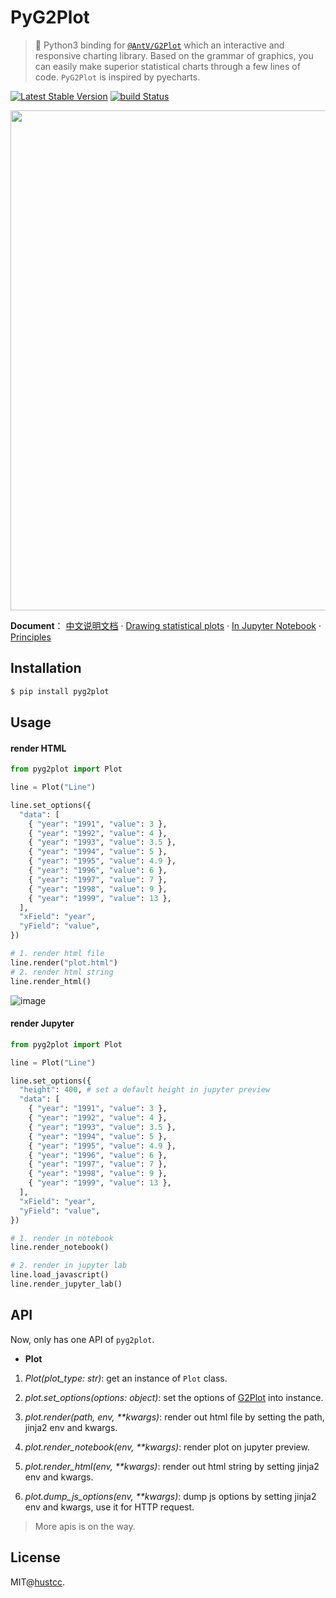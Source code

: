 # PyG2Plot

> 🎨 Python3 binding for [`@AntV/G2Plot`](https://github.com/antvis/G2Plot) which an interactive and responsive charting library. Based on the grammar of graphics, you can easily make superior statistical charts through a few lines of code. `PyG2Plot` is inspired by pyecharts.

[![Latest Stable Version](https://img.shields.io/pypi/v/pyg2plot.svg)](https://pypi.python.org/pypi/pyg2plot)
[![build Status](https://github.com/hustcc/pyg2plot/workflows/build/badge.svg?branch=main)](https://github.com/hustcc/pyg2plot/actions?query=workflow%3Abuild)

<div align="center">
  <img src="https://gw.alipayobjects.com/mdn/rms_d314dd/afts/img/A*sXqrRrEwFRQAAAAAAAAAAABkARQnAQ" width="800">
</div>

**Document**： [中文说明文档](./README_ZH.md)  ·  [Drawing statistical plots](./docs/plot.md)  ·  [In Jupyter Notebook](./docs/jupyter.md)  ·  [Principles](./docs/how.md)


## Installation

```bash
$ pip install pyg2plot
```


## Usage

#### **render HTML**

```py
from pyg2plot import Plot

line = Plot("Line")

line.set_options({
  "data": [
    { "year": "1991", "value": 3 },
    { "year": "1992", "value": 4 },
    { "year": "1993", "value": 3.5 },
    { "year": "1994", "value": 5 },
    { "year": "1995", "value": 4.9 },
    { "year": "1996", "value": 6 },
    { "year": "1997", "value": 7 },
    { "year": "1998", "value": 9 },
    { "year": "1999", "value": 13 },
  ],
  "xField": "year",
  "yField": "value",
})

# 1. render html file
line.render("plot.html")
# 2. render html string
line.render_html()
```

![image](https://user-images.githubusercontent.com/7856674/104466432-31be5000-55f0-11eb-8333-68279d50861e.png)

#### **render Jupyter**

```py
from pyg2plot import Plot

line = Plot("Line")

line.set_options({
  "height": 400, # set a default height in jupyter preview
  "data": [
    { "year": "1991", "value": 3 },
    { "year": "1992", "value": 4 },
    { "year": "1993", "value": 3.5 },
    { "year": "1994", "value": 5 },
    { "year": "1995", "value": 4.9 },
    { "year": "1996", "value": 6 },
    { "year": "1997", "value": 7 },
    { "year": "1998", "value": 9 },
    { "year": "1999", "value": 13 },
  ],
  "xField": "year",
  "yField": "value",
})

# 1. render in notebook
line.render_notebook()

# 2. render in jupyter lab
line.load_javascript()
line.render_jupyter_lab()
```


## API

Now, only has one API of `pyg2plot`.

 - **Plot**

1. *Plot(plot_type: str)*: get an instance of `Plot` class.

2. *plot.set_options(options: object)*: set the options of [G2Plot](https://g2plot.antv.vision/) into instance.

3. *plot.render(path, env, **kwargs)*: render out html file by setting the path, jinja2 env and kwargs.

4. *plot.render_notebook(env, **kwargs)*: render plot on jupyter preview.

5. *plot.render_html(env, **kwargs)*: render out html string by setting jinja2 env and kwargs.

6. *plot.dump_js_options(env, **kwargs)*: dump js options by setting jinja2 env and kwargs, use it for HTTP request.

> More apis is on the way.


## License

MIT@[hustcc](https://github.com/hustcc).